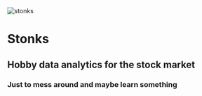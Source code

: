<img src="https://melmagazine.com/wp-content/uploads/2019/07/Screen-Shot-2019-07-31-at-5.47.12-PM.png" title="stonks" alt="stonks" style="max-width: 200px">

# Stonks

## Hobby data analytics for the stock market
### Just to mess around and maybe learn something

<!-- --- -->

<!-- ## License -->

<!-- [![License](http://img.shields.io/:license-mit-blue.svg?style=flat-square)](http://badges.mit-license.org)

- **[MIT license](http://opensource.org/licenses/mit-license.php)**
- Copyright 2015 © <a href="http://fvcproductions.com" target="_blank">FVCproductions</a>. -->
